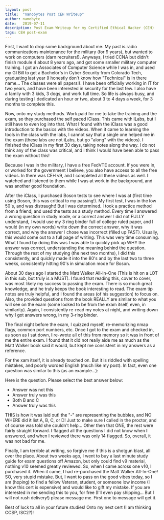```yaml
---
layout: post
title:  "nanobytes Post CEH Writeup"
author: nanobyte
date:   2019-07-11
description: Post Exam Writeup for my Certified Ethical Hacker (CEH)
tags: CEH post-exam
---
```


First, I want to drop some background about me. My past is radio communications maintenance for the military (for 9 years), but wanted to work on computers (darn recruiters!). Anyways, I tried CCNA but didn't finish module 4 about 8 years ago, and got some smaller military computer training. I got an Associates of Computer Science while I was in, and used my GI Bill to get a Bachelor's in Cyber Security from Colorado Tech, graduating last year (I honestly don't know how "Technical" is in there name... The classes were all papers!). I have been officially working in IT for two years, and have been interested in security for the last few. I also have a family with 3 kids, 3 dogs, and work full time. So life is always busy, and during testing I dedicated an hour or two, about 3 to 4 days a week, for 3 months to complete this.

Now, onto my study methods. Work paid for me to take the training and the exam, so they purchased the self paced iClass. This came with iLabs, but I still have to even log into that. What I found with the iClass was a good introduction to the basics with the videos. When it came to learning the tools in the class with the labs, I cannot say that a single one helped me in the exam (these labs are not iLabs, but go "along" with the videos). I finished the iClass in my first 30 days, taking notes along the way. I do not think any of the class was critical, and I think I would have been able to pass the exam without this!

Because I was in the military, I have a free FedVTE account. If you were in, or worked for the government I believe, you also have access to all the free videos. In there was CEH v9, and I completed all these videos as well. I watched and listened to them while I was at work in the background, and was another good foundation.

After the iClass, I purchased Boson tests to see where I was at (first time using Boson, this was critical to my passing!). My first test, I was in the low 50's, and was distraught! But I was determined. I took a practice method from a friend, and used the tests as a study method. Every time I answered a wrong question in study mode, or a correct answer I did not FULLY understand, I would use my 3 ring binder full of college ruled paper, and I would (in my own words) write down the correct answer, why it was correct, and why the answer I chose was incorrect (filled up FAST). Usually, this would come out to a full page of writing. This was very time consuming. What I found by doing this was I was able to quickly pick up WHY the answer was correct, understanding the meaning behind the question. Through the rest of my studying (the next two months), I did this consistently, and quickly made it into the 80's and by the last two to three weeks, consistently hitting 90's in simulation mode for Boson.

About 30 days ago I started the Matt Walker All-In-One (This is hit on a LOT in this sub, but truly is a MUST). I found that reading this, cover to cover, was most likely my success to passing the exam. There is so much great knowledge, and he truly keeps the book interesting to read. The exam tip notes are truly helpful, and I found the areas (of his suggestion) to focus on. Also, the provided questions from the book REALLY are similar to what you will see on the exam (some looked to be from the exam itself, even, in similarity). Again, I consistently re-read my notes at night, and writing down why I got answers wrong, in my 3-ring binder.

The final night before the exam, I quizzed myself, re-memorizing nmap flags, common port numbers, etc. Once I got to the exam and checked in, as soon as I sat down, I re-wrote all of this from memory so it was in front of me the entire exam. I found that it did not really aide me as much as the Matt Walker book said it would, but kept me consistent in my answers as a reference.

For the xam itself, it is already touched on. But it is riddled with spelling mistakes, and poorly worded English (much like my post). In fact, even one question was similar to this (as an example...):


Here is the question. Please select the best answer below:

- Answer was not this
- Answer truly was this
- Both B and C
- Answer truly was this

THIS is how it was laid out! the "-" are representing the bubbles, and NO WHERE did it list A, B, C, or D! Just to make sure I called in the proctor, and of course was told she couldn't help... Other then that ONE, the rest were fairly straight forward. I flagged all the questions I did not know when I answered, and when I reviewed there was only 14 flagged. So, overall, it was not bad for me.

Finally, I am terrible at writing, so forgive me if this is a shotgun blast, all over the place. About two weeks ago, I went to buy a last minute study guide for exam questions off Amazon, but only could find v9 material, nothing v10 seemed greatly reviewed. So, when I came across one v10, I purchased it. When it came, I had re-purchased the Matt Walker All-In-One! SO, very stupid mistake. But, I want to pass on the good vibes today, so I am (hoping) to find a fellow Veteran, student, or someone low income (I know this cert is expensive) and would like to gift my mistake. If you are interested in me sending this to you, for free (I'll even pay shipping... But I will not rush delivery!) please message me. First one to message will get it.

Best of luck to all in your future studies! Onto my next cert (I am thinking CCSP, ISC2?)!
